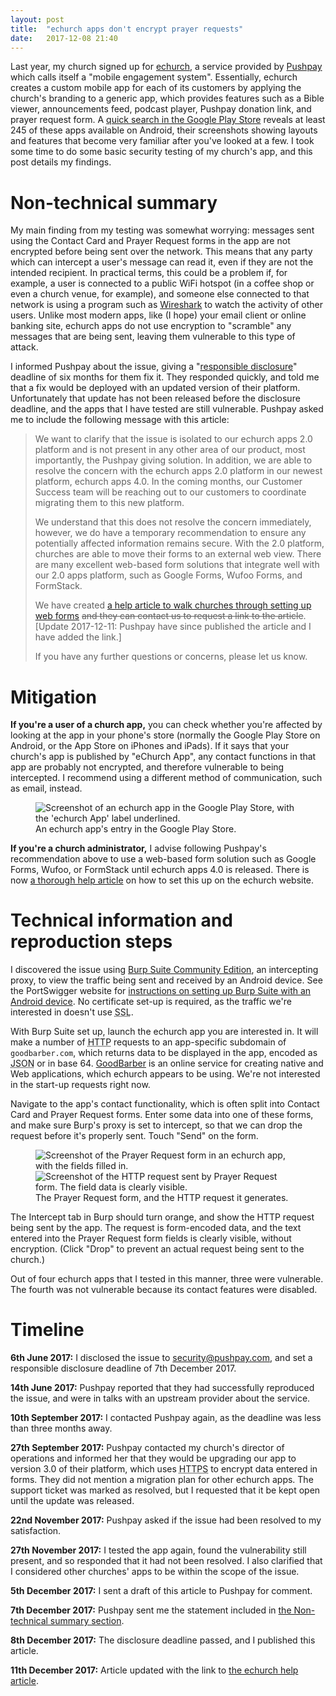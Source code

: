 ```yaml
---
layout: post
title:  "echurch apps don't encrypt prayer requests"
date:   2017-12-08 21:40
---
```


Last year, my church signed up for [echurch][], a service provided by [Pushpay][] which calls itself a "mobile engagement system". Essentially, echurch creates a custom mobile app for each of its customers by applying the church's branding to a generic app, which provides features such as a Bible viewer, announcements feed, podcast player, Pushpay donation link, and prayer request form. A [quick search in the Google Play Store][play-store-search] reveals at least 245 of these apps available on Android, their screenshots showing layouts and features that become very familiar after you've looked at a few. I took some time to do some basic security testing of my church's app, and this post details my findings.

Non-technical summary
=====================

My main finding from my testing was somewhat worrying: messages sent using the Contact Card and Prayer Request forms in the app are not encrypted before being sent over the network. This means that any party which can intercept a user's message can read it, even if they are not the intended recipient. In practical terms, this could be a problem if, for example, a user is connected to a public WiFi hotspot (in a coffee shop or even a church venue, for example), and someone else connected to that network is using a program such as [Wireshark][] to watch the activity of other users. Unlike most modern apps, like (I hope) your email client or online banking site, echurch apps do not use encryption to "scramble" any messages that are being sent, leaving them vulnerable to this type of attack.

I informed Pushpay about the issue, giving a "[responsible disclosure][]" deadline of six months for them fix it. They responded quickly, and told me that a fix would be deployed with an updated version of their platform. Unfortunately that update has not been released before the disclosure deadline, and the apps that I have tested are still vulnerable. Pushpay asked me to include the following message with this article:

> We want to clarify that the issue is isolated to our echurch apps 2.0 platform and is not present in any other area of our product, most importantly, the Pushpay giving solution. In addition, we are able to resolve the concern with the echurch apps 2.0 platform in our newest platform, echurch apps 4.0. In the coming months, our Customer Success team will be reaching out to our customers to coordinate migrating them to this new platform.
>
> We understand that this does not resolve the concern immediately, however, we do have a temporary recommendation to ensure any potentially affected information remains secure. With the 2.0 platform, churches are able to move their forms to an external web view. There are many excellent web-based form solutions that integrate well with our 2.0 apps platform, such as Google Forms, Wufoo Forms, and FormStack.
>
> We have created [a help article to walk churches through setting up web forms][pushpay-help-article] <strike>and they can contact us to request a link to the article</strike>. [Update 2017-12-11: Pushpay have since published the article and I have added the link.]
>
> If you have any further questions or concerns, please let us know.

Mitigation
==========

**If you're a user of a church app,** you can check whether you're affected by looking at the app in your phone's store (normally the Google Play Store on Android, or the App Store on iPhones and iPads). If it says that your church's app is published by "eChurch App", any contact functions in that app are probably not encrypted, and therefore vulnerable to being intercepted. I recommend using a different method of communication, such as email, instead.

<figure>
	<img alt="Screenshot of an echurch app in the Google Play Store, with the 'echurch App' label underlined." src="/img/posts/echurch/play-ss.png" style="max-height: 512px; max-height: 70vh;">
	<figcaption>An echurch app's entry in the Google Play Store.</figcaption>
</figure>

**If you're a church administrator,** I advise following Pushpay's recommendation above to use a web-based form solution such as Google Forms, Wufoo, or FormStack until echurch apps 4.0 is released. There is now [a thorough help article][pushpay-help-article] on how to set this up on the echurch website.

Technical information and reproduction steps
============================================

I discovered the issue using [Burp Suite Community Edition][burp], an intercepting proxy, to view the traffic being sent and received by an Android device. See the PortSwigger website for [instructions on setting up Burp Suite with an Android device][burp-android]. No certificate set-up is required, as the traffic we're interested in doesn't use <abbr title="Secure Socket Layer">SSL</abbr>.

With Burp Suite set up, launch the echurch app you are interested in. It will make a number of <abbr title="Hypertext Transfer Protocol">HTTP</abbr> requests to an app-specific subdomain of `goodbarber.com`, which returns data to be displayed in the app, encoded as <abbr title="JavaScript Object Notation">JSON</abbr> or in base 64. [GoodBarber][] is an online service for creating native and Web applications, which echurch appears to be using. We're not interested in the start-up requests right now.

Navigate to the app's contact functionality, which is often split into Contact Card and Prayer Request forms. Enter some data into one of these forms, and make sure Burp's proxy is set to intercept, so that we can drop the request before it's properly sent. Touch "Send" on the form.

<figure>
	<div class="pure-g">
		<div class="pure-u-1-3"><img alt="Screenshot of the Prayer Request form in an echurch app, with the fields filled in." src="/img/posts/echurch/form.png"></div>
		<div class="pure-u-2-3"><img alt="Screenshot of the HTTP request sent by Prayer Request form. The field data is clearly visible." src="/img/posts/echurch/form-request.png"></div>
	</div>
	<figcaption>The Prayer Request form, and the HTTP request it generates.</figcaption>
</figure>

The Intercept tab in Burp should turn orange, and show the HTTP request being sent by the app. The request is form-encoded data, and the text entered into the Prayer Request form fields is clearly visible, without encryption. (Click "Drop" to prevent an actual request being sent to the church.)

Out of four echurch apps that I tested in this manner, three were vulnerable. The fourth was not vulnerable because its contact features were disabled.

Timeline
========

**6th June 2017:** I disclosed the issue to [security@pushpay.com](mailto:security@pushpay.com), and set a responsible disclosure deadline of 7th December 2017.

**14th June 2017:** Pushpay reported that they had successfully reproduced the issue, and were in talks with an upstream provider about the service.

**10th September 2017:** I contacted Pushpay again, as the deadline was less than three months away.

**27th September 2017:** Pushpay contacted my church's director of operations and informed her that they would be upgrading our app to version 3.0 of their platform, which uses <abbr title="Hypertext Transfer Protocol Secure">HTTPS</abbr> to encrypt data entered in forms. They did not mention a migration plan for other echurch apps. The support ticket was marked as resolved, but I requested that it be kept open until the update was released.

**22nd November 2017:** Pushpay asked if the issue had been resolved to my satisfaction.

**27th November 2017:** I tested the app again, found the vulnerability still present, and so responded that it had not been resolved. I also clarified that I considered other churches' apps to be within the scope of the issue.

**5th December 2017:** I sent a draft of this article to Pushpay for comment.

**7th December 2017:** Pushpay sent me the statement included in [the Non-technical summary section](#non-technical-summary).

**8th December 2017:** The disclosure deadline passed, and I published this article.

**11th December 2017:** Article updated with the link to [the echurch help article][pushpay-help-article].

[echurch]: https://echurch.com/
[Pushpay]: https://pushpay.com/
[play-store-search]: https://play.google.com/store/search?q=com.echurchapps&c=apps
[Wireshark]: https://www.wireshark.org/
[responsible disclosure]: https://en.wikipedia.org/wiki/Responsible_disclosure
[pushpay-help-article]: https://apps.echurchgiving.com/hc/en-us/articles/115003350892-How-do-I-include-a-form-in-my-app-
[burp]: https://portswigger.net/burp
[burp-android]: https://support.portswigger.net/customer/portal/articles/1841101-configuring-an-android-device-to-work-with-burp
[GoodBarber]: https://www.goodbarber.com/
